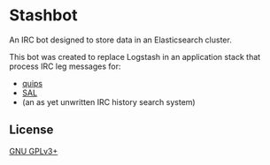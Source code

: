 Stashbot
========

An IRC bot designed to store data in an Elasticsearch cluster.

This bot was created to replace Logstash in an application stack that process
IRC leg messages for:

- [quips](https://github.com/bd808/quips)
- [SAL](https://github.com/bd808/SAL)
- (an as yet unwritten IRC history search system)

License
-------
[GNU GPLv3+](//www.gnu.org/copyleft/gpl.html "GNU GPLv3+")
